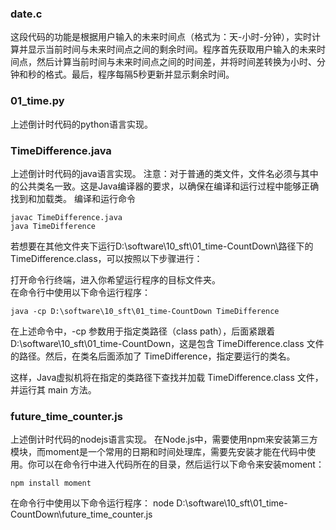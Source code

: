 ### date.c

这段代码的功能是根据用户输入的未来时间点（格式为：天-小时-分钟），实时计算并显示当前时间与未来时间点之间的剩余时间。程序首先获取用户输入的未来时间点，然后计算当前时间与未来时间点之间的时间差，并将时间差转换为小时、分钟和秒的格式。最后，程序每隔5秒更新并显示剩余时间。

### 01_time.py
上述倒计时代码的python语言实现。

### TimeDifference.java
上述倒计时代码的java语言实现。
注意：对于普通的类文件，文件名必须与其中的公共类名一致。这是Java编译器的要求，以确保在编译和运行过程中能够正确找到和加载类。
编译和运行命令
```
javac TimeDifference.java
java TimeDifference
```

若想要在其他文件夹下运行D:\software\10_sft\01_time-CountDown\路径下的TimeDifference.class，可以按照以下步骤进行：  

打开命令行终端，进入你希望运行程序的目标文件夹。  
在命令行中使用以下命令运行程序：  
```
java -cp D:\software\10_sft\01_time-CountDown TimeDifference
```
在上述命令中，-cp 参数用于指定类路径（class path），后面紧跟着 D:\software\10_sft\01_time-CountDown，这是包含 TimeDifference.class 文件的路径。然后，在类名后面添加了 TimeDifference，指定要运行的类名。  

这样，Java虚拟机将在指定的类路径下查找并加载 TimeDifference.class 文件，并运行其 main 方法。  

### future_time_counter.js
上述倒计时代码的nodejs语言实现。
在Node.js中，需要使用npm来安装第三方模块，而moment是一个常用的日期和时间处理库，需要先安装才能在代码中使用。你可以在命令行中进入代码所在的目录，然后运行以下命令来安装moment：  
```
npm install moment
```
在命令行中使用以下命令运行程序： 
node D:\software\10_sft\01_time-CountDown\future_time_counter.js
